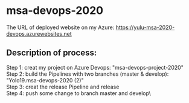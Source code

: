 # msa-devops-2020
The URL of deployed website on my Azure:
https://yulu-msa-2020-devops.azurewebsites.net

## Description of process:
Step 1: creat my project on Azure Devops: "msa-devops-project-2020"\
Step 2: build the Pipelines with two branches (master & develop): "Yolo19.msa-devops-2020 (2)"\
Step 3: creat the release Pipeline and release\
Step 4: push some change to branch master and develop\
  
